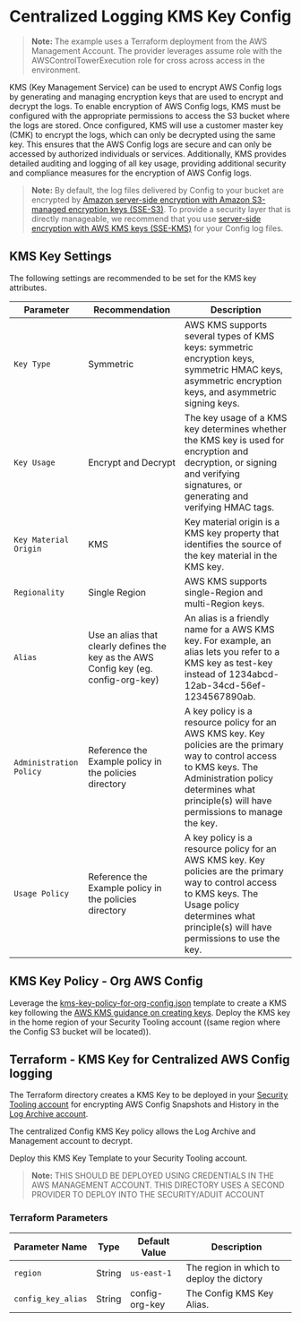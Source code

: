 # Centralized Logging KMS Key Config

> **Note:** The example uses a Terraform deployment from the AWS Management Account. The provider leverages assume role with the AWSControlTowerExecution role for cross across access in the environment.

KMS (Key Management Service) can be used to encrypt AWS Config logs by generating and managing encryption keys that are used to encrypt and decrypt the logs. To enable encryption of AWS Config logs, KMS must be configured with the appropriate permissions to access the S3 bucket where the logs are stored. Once configured, KMS will use a customer master key (CMK) to encrypt the logs, which can only be decrypted using the same key. This ensures that the AWS Config logs are secure and can only be accessed by authorized individuals or services. Additionally, KMS provides detailed auditing and logging of all key usage, providing additional security and compliance measures for the encryption of AWS Config logs.

> **Note:** By default, the log files delivered by Config to your bucket are encrypted by [Amazon server-side encryption with Amazon S3-managed encryption keys (SSE-S3)](https://docs.aws.amazon.com/AmazonS3/latest/dev/UsingServerSideEncryption.html). To provide a security layer that is directly manageable, we recommend that you use [server-side encryption with AWS KMS keys (SSE-KMS)](https://docs.aws.amazon.com/AmazonS3/latest/dev/UsingKMSEncryption.html) for your Config log files.

## KMS Key Settings

The following settings are recommended to be set for the KMS key attributes.

| Parameter | Recommendation | Description |
| ----------| -------------- | ----------- |
| `Key Type` | Symmetric | AWS KMS supports several types of KMS keys: symmetric encryption keys, symmetric HMAC keys, asymmetric encryption keys, and asymmetric signing keys.
| `Key Usage` | Encrypt and Decrypt |The key usage of a KMS key determines whether the KMS key is used for encryption and decryption, or signing and verifying signatures, or generating and verifying HMAC tags. |
| `Key Material Origin` | KMS | Key material origin is a KMS key property that identifies the source of the key material in the KMS key. |
| `Regionality` | Single Region | AWS KMS supports single-Region and multi-Region keys. |
| `Alias` | Use an alias that clearly defines the key as the AWS Config key (eg. config-org-key) | An alias is a friendly name for a AWS KMS key. For example, an alias lets you refer to a KMS key as test-key instead of 1234abcd-12ab-34cd-56ef-1234567890ab. |
| `Administration Policy` | Reference the Example policy in the policies directory | A key policy is a resource policy for an AWS KMS key. Key policies are the primary way to control access to KMS keys.  The Administration policy determines what principle(s) will have permissions to manage the key. |
| `Usage Policy` | Reference the Example policy in the policies directory | A key policy is a resource policy for an AWS KMS key. Key policies are the primary way to control access to KMS keys.  The Usage policy determines what principle(s) will have permissions to use the key. |

## KMS Key Policy - Org AWS Config

Leverage the [kms-key-policy-for-org-config.json](./kms-key-policy-for-org-config.json) template to create a KMS key following the [AWS KMS guidance on creating keys](https://docs.aws.amazon.com/kms/latest/developerguide/create-keys.html). Deploy the KMS key in the home region of your Security Tooling account ((same region where the Config S3 bucket will be located)).

## Terraform - KMS Key for Centralized AWS Config logging

The Terraform directory creates a KMS Key to be deployed in your [Security Tooling account](https://docs.aws.amazon.com/whitepapers/latest/organizing-your-aws-environment/security-ou-and-accounts.html#security-tooling-accounts) for encrypting AWS Config Snapshots and History in the [Log Archive account](https://docs.aws.amazon.com/whitepapers/latest/organizing-your-aws-environment/security-ou-and-accounts.html#services-in-log-archive-account).

The centralized Config KMS Key policy allows the Log Archive and Management account to decrypt.

Deploy this KMS Key Template to your Security Tooling account.

> **Note:** THIS SHOULD BE DEPLOYED USING CREDENTIALS IN THE AWS MANAGEMENT ACCOUNT. THIS DIRECTORY USES A SECOND PROVIDER TO DEPLOY INTO THE SECURITY/ADUIT ACCOUNT

### Terraform Parameters

| Parameter Name | Type | Default Value | Description |
| -------------- | ---- | ------------- | ----------- |
| `region` | String | `us-east-1` | The region in which to deploy the dictory |
| `config_key_alias` | String | config-org-key | The Config KMS Key Alias. |

